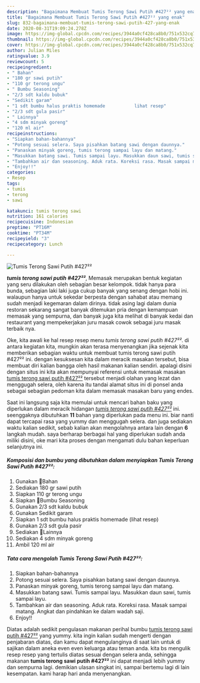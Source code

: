 ```yaml
---
description: "Bagaimana Membuat Tumis Terong Sawi Putih #427²² yang enak"
title: "Bagaimana Membuat Tumis Terong Sawi Putih #427²² yang enak"
slug: 832-bagaimana-membuat-tumis-terong-sawi-putih-427-yang-enak
date: 2020-08-31T19:09:24.278Z
image: https://img-global.cpcdn.com/recipes/3944a0cf428ca8b0/751x532cq70/tumis-terong-sawi-putih-427-foto-resep-utama.jpg
thumbnail: https://img-global.cpcdn.com/recipes/3944a0cf428ca8b0/751x532cq70/tumis-terong-sawi-putih-427-foto-resep-utama.jpg
cover: https://img-global.cpcdn.com/recipes/3944a0cf428ca8b0/751x532cq70/tumis-terong-sawi-putih-427-foto-resep-utama.jpg
author: Julian Miles
ratingvalue: 3.9
reviewcount: 5
recipeingredient:
- " Bahan"
- "180 gr sawi putih"
- "110 gr terong ungu"
- " Bumbu Seasoning"
- "2/3 sdt kaldu bubuk"
- "Sedikit garam"
- "1 sdt bumbu halus praktis homemade           lihat resep"
- "2/3 sdt gula pasir"
- " Lainnya"
- "4 sdm minyak goreng"
- "120 ml air"
recipeinstructions:
- "Siapkan bahan-bahannya"
- "Potong sesuai selera. Saya pisahkan batang sawi dengan daunnya."
- "Panaskan minyak goreng, tumis terong sampai layu dan matang."
- "Masukkan batang sawi. Tumis sampai layu. Masukkan daun sawi, tumis sampai layu."
- "Tambahkan air dan seasoning. Aduk rata. Koreksi rasa. Masak sampai matang. Angkat dan pindahkan ke dalam wadah saji."
- "Enjoy!!"
categories:
- Resep
tags:
- tumis
- terong
- sawi

katakunci: tumis terong sawi 
nutrition: 161 calories
recipecuisine: Indonesian
preptime: "PT16M"
cooktime: "PT34M"
recipeyield: "3"
recipecategory: Lunch

---
```



![Tumis Terong Sawi Putih #427²²](https://img-global.cpcdn.com/recipes/3944a0cf428ca8b0/751x532cq70/tumis-terong-sawi-putih-427-foto-resep-utama.jpg)

<b><i>tumis terong sawi putih #427²²</i></b>, Memasak merupakan bentuk kegiatan yang seru dilakukan oleh sebagian besar kelompok. tidak hanya para bunda, sebagian laki laki juga cukup banyak yang senang dengan hobi ini. walaupun hanya untuk sekedar berpesta dengan sahabat atau memang sudah menjadi kegemaran dalam dirinya. tidak asing lagi dalam dunia restoran sekarang sangat banyak ditemukan pria dengan kemampuan memasak yang sempurna, dan banyak juga kita melihat di banyak kedai dan restaurant yang mempekerjakan juru masak cowok sebagai juru masak terbaik nya.

Oke, kita awali ke hal resep resep menu <i>tumis terong sawi putih #427²²</i>. di antara kegiatan kita, mungkin akan terasa menyenangkan jika sejenak kita memberikan sebagian waktu untuk membuat tumis terong sawi putih #427²² ini. dengan kesuksesan kita dalam meracik masakan tersebut, bisa membuat diri kalian bangga oleh hasil makanan kalian sendiri. apalagi disini dengan situs ini kita akan mempunyai referensi untuk memasak masakan <u>tumis terong sawi putih #427²²</u> tersebut menjadi olahan yang lezat dan menggugah selera, oleh karena itu tandai alamat situs ini di ponsel anda sebagai sebagian pedoman kita dalam memasak masakan baru yang endes.




Saat ini langsung saja kita memulai untuk mencari bahan baku yang diperlukan dalam meracik hidangan <u><i>tumis terong sawi putih #427²²</i></u> ini. seenggaknya dibutuhkan <b>11</b> bahan yang diperlukan pada menu ini. biar nanti dapat tercapai rasa yang yummy dan menggugah selera. dan juga sediakan waktu kalian sedikit, sebab kalian akan mengolahnya antara lain dengan <b>6</b> langkah mudah. saya berharap berbagai hal yang diperlukan sudah anda miliki disini, oke mari kita proses dengan mengamati dulu bahan keperluan selanjutnya ini.

<!--inarticleads1-->

##### Komposisi dan bumbu yang dibutuhkan dalam menyiapkan Tumis Terong Sawi Putih #427²²:

1. Gunakan  🍒Bahan
1. Sediakan 180 gr sawi putih
1. Siapkan 110 gr terong ungu
1. Siapkan  🍒Bumbu Seasoning
1. Gunakan 2/3 sdt kaldu bubuk
1. Gunakan Sedikit garam
1. Siapkan 1 sdt bumbu halus praktis homemade           (lihat resep)
1. Gunakan 2/3 sdt gula pasir
1. Sediakan  🍒Lainnya
1. Sediakan 4 sdm minyak goreng
1. Ambil 120 ml air




<!--inarticleads2-->

##### Tata cara mengolah Tumis Terong Sawi Putih #427²²:

1. Siapkan bahan-bahannya
1. Potong sesuai selera. Saya pisahkan batang sawi dengan daunnya.
1. Panaskan minyak goreng, tumis terong sampai layu dan matang.
1. Masukkan batang sawi. Tumis sampai layu. Masukkan daun sawi, tumis sampai layu.
1. Tambahkan air dan seasoning. Aduk rata. Koreksi rasa. Masak sampai matang. Angkat dan pindahkan ke dalam wadah saji.
1. Enjoy!!




Diatas adalah sedikit pengulasan makanan perihal bumbu <u>tumis terong sawi putih #427²²</u> yang yummy. kita ingin kalian sudah mengerti dengan penjabaran diatas, dan kamu dapat mengulanginya di saat lain untuk di sajikan dalam aneka even even keluarga atau teman anda. kita bs mengulik resep resep yang tertulis diatas sesuai dengan selera anda, sehingga makanan <b>tumis terong sawi putih #427²²</b> ini dapat menjadi lebih yummy dan sempurna lagi. demikian ulasan singkat ini, sampai bertemu lagi di lain kesempatan. kami harap hari anda menyenangkan.

